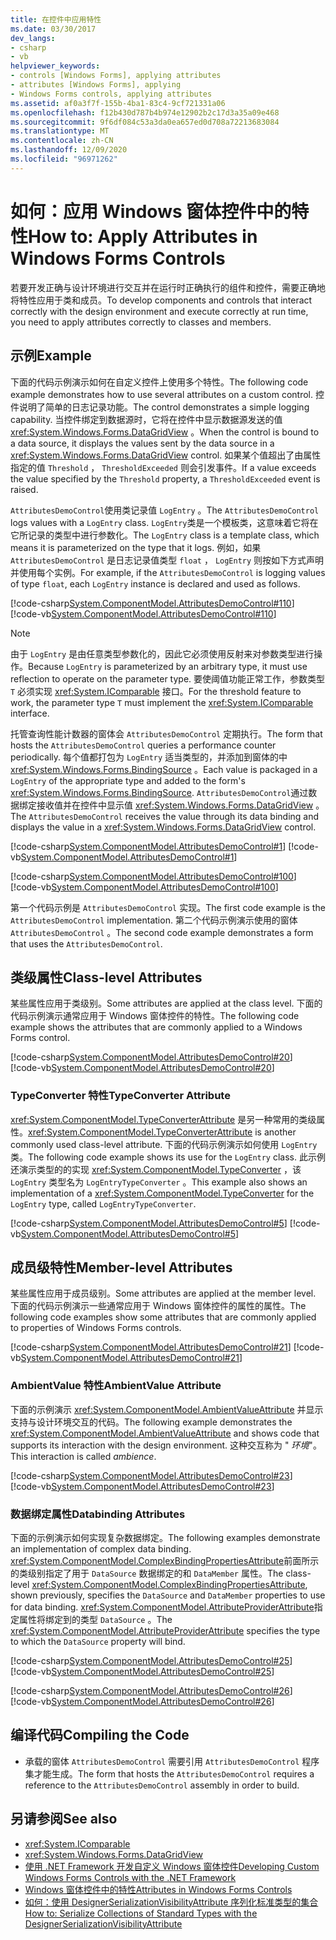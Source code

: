 ```yaml
---
title: 在控件中应用特性
ms.date: 03/30/2017
dev_langs:
- csharp
- vb
helpviewer_keywords:
- controls [Windows Forms], applying attributes
- attributes [Windows Forms], applying
- Windows Forms controls, applying attributes
ms.assetid: af0a3f7f-155b-4ba1-83c4-9cf721331a06
ms.openlocfilehash: f12b430d787b4b974e12902b2c17d3a35a09e468
ms.sourcegitcommit: 9f6df084c53a3da0ea657ed0d708a72213683084
ms.translationtype: MT
ms.contentlocale: zh-CN
ms.lasthandoff: 12/09/2020
ms.locfileid: "96971262"
---
```

# <a name="how-to-apply-attributes-in-windows-forms-controls"></a><span data-ttu-id="d1fa4-102">如何：应用 Windows 窗体控件中的特性</span><span class="sxs-lookup"><span data-stu-id="d1fa4-102">How to: Apply Attributes in Windows Forms Controls</span></span>

<span data-ttu-id="d1fa4-103">若要开发正确与设计环境进行交互并在运行时正确执行的组件和控件，需要正确地将特性应用于类和成员。</span><span class="sxs-lookup"><span data-stu-id="d1fa4-103">To develop components and controls that interact correctly with the design environment and execute correctly at run time, you need to apply attributes correctly to classes and members.</span></span>  
  
## <a name="example"></a><span data-ttu-id="d1fa4-104">示例</span><span class="sxs-lookup"><span data-stu-id="d1fa4-104">Example</span></span>  

 <span data-ttu-id="d1fa4-105">下面的代码示例演示如何在自定义控件上使用多个特性。</span><span class="sxs-lookup"><span data-stu-id="d1fa4-105">The following code example demonstrates how to use several attributes on a custom control.</span></span> <span data-ttu-id="d1fa4-106">控件说明了简单的日志记录功能。</span><span class="sxs-lookup"><span data-stu-id="d1fa4-106">The control demonstrates a simple logging capability.</span></span> <span data-ttu-id="d1fa4-107">当控件绑定到数据源时，它将在控件中显示数据源发送的值 <xref:System.Windows.Forms.DataGridView> 。</span><span class="sxs-lookup"><span data-stu-id="d1fa4-107">When the control is bound to a data source, it displays the values sent by the data source in a <xref:System.Windows.Forms.DataGridView> control.</span></span> <span data-ttu-id="d1fa4-108">如果某个值超出了由属性指定的值 `Threshold` ， `ThresholdExceeded` 则会引发事件。</span><span class="sxs-lookup"><span data-stu-id="d1fa4-108">If a value exceeds the value specified by the `Threshold` property, a `ThresholdExceeded` event is raised.</span></span>  
  
 <span data-ttu-id="d1fa4-109">`AttributesDemoControl`使用类记录值 `LogEntry` 。</span><span class="sxs-lookup"><span data-stu-id="d1fa4-109">The `AttributesDemoControl` logs values with a `LogEntry` class.</span></span> <span data-ttu-id="d1fa4-110">`LogEntry`类是一个模板类，这意味着它将在它所记录的类型中进行参数化。</span><span class="sxs-lookup"><span data-stu-id="d1fa4-110">The `LogEntry` class is a template class, which means it is parameterized on the type that it logs.</span></span> <span data-ttu-id="d1fa4-111">例如，如果 `AttributesDemoControl` 是日志记录值类型 `float` ， `LogEntry` 则按如下方式声明并使用每个实例。</span><span class="sxs-lookup"><span data-stu-id="d1fa4-111">For example, if the `AttributesDemoControl` is logging values of type `float`, each `LogEntry` instance is declared and used as follows.</span></span>  
  
 [!code-csharp[System.ComponentModel.AttributesDemoControl#110](~/samples/snippets/csharp/VS_Snippets_Winforms/System.ComponentModel.AttributesDemoControl/CS/form1.cs#110)]
 [!code-vb[System.ComponentModel.AttributesDemoControl#110](~/samples/snippets/visualbasic/VS_Snippets_Winforms/System.ComponentModel.AttributesDemoControl/VB/form1.vb#110)]  
  
> [!NOTE]
> <span data-ttu-id="d1fa4-112">由于 `LogEntry` 是由任意类型参数化的，因此它必须使用反射来对参数类型进行操作。</span><span class="sxs-lookup"><span data-stu-id="d1fa4-112">Because `LogEntry` is parameterized by an arbitrary type, it must use reflection to operate on the parameter type.</span></span> <span data-ttu-id="d1fa4-113">要使阈值功能正常工作，参数类型 `T` 必须实现 <xref:System.IComparable> 接口。</span><span class="sxs-lookup"><span data-stu-id="d1fa4-113">For the threshold feature to work, the parameter type `T` must implement the <xref:System.IComparable> interface.</span></span>  
  
 <span data-ttu-id="d1fa4-114">托管查询性能计数器的窗体会 `AttributesDemoControl` 定期执行。</span><span class="sxs-lookup"><span data-stu-id="d1fa4-114">The form that hosts the `AttributesDemoControl` queries a performance counter periodically.</span></span> <span data-ttu-id="d1fa4-115">每个值都打包为 `LogEntry` 适当类型的，并添加到窗体的中 <xref:System.Windows.Forms.BindingSource> 。</span><span class="sxs-lookup"><span data-stu-id="d1fa4-115">Each value is packaged in a `LogEntry` of the appropriate type and added to the form's <xref:System.Windows.Forms.BindingSource>.</span></span> <span data-ttu-id="d1fa4-116">`AttributesDemoControl`通过数据绑定接收值并在控件中显示值 <xref:System.Windows.Forms.DataGridView> 。</span><span class="sxs-lookup"><span data-stu-id="d1fa4-116">The `AttributesDemoControl` receives the value through its data binding and displays the value in a <xref:System.Windows.Forms.DataGridView> control.</span></span>  
  
 [!code-csharp[System.ComponentModel.AttributesDemoControl#1](~/samples/snippets/csharp/VS_Snippets_Winforms/System.ComponentModel.AttributesDemoControl/CS/attributesdemocontrol.cs#1)]
 [!code-vb[System.ComponentModel.AttributesDemoControl#1](~/samples/snippets/visualbasic/VS_Snippets_Winforms/System.ComponentModel.AttributesDemoControl/VB/attributesdemocontrol.vb#1)]  
  
 [!code-csharp[System.ComponentModel.AttributesDemoControl#100](~/samples/snippets/csharp/VS_Snippets_Winforms/System.ComponentModel.AttributesDemoControl/CS/form1.cs#100)]
 [!code-vb[System.ComponentModel.AttributesDemoControl#100](~/samples/snippets/visualbasic/VS_Snippets_Winforms/System.ComponentModel.AttributesDemoControl/VB/form1.vb#100)]  
  
 <span data-ttu-id="d1fa4-117">第一个代码示例是 `AttributesDemoControl` 实现。</span><span class="sxs-lookup"><span data-stu-id="d1fa4-117">The first code example is the `AttributesDemoControl` implementation.</span></span> <span data-ttu-id="d1fa4-118">第二个代码示例演示使用的窗体 `AttributesDemoControl` 。</span><span class="sxs-lookup"><span data-stu-id="d1fa4-118">The second code example demonstrates a form that uses the `AttributesDemoControl`.</span></span>  
  
## <a name="class-level-attributes"></a><span data-ttu-id="d1fa4-119">类级属性</span><span class="sxs-lookup"><span data-stu-id="d1fa4-119">Class-level Attributes</span></span>  

 <span data-ttu-id="d1fa4-120">某些属性应用于类级别。</span><span class="sxs-lookup"><span data-stu-id="d1fa4-120">Some attributes are applied at the class level.</span></span> <span data-ttu-id="d1fa4-121">下面的代码示例演示通常应用于 Windows 窗体控件的特性。</span><span class="sxs-lookup"><span data-stu-id="d1fa4-121">The following code example shows the attributes that are commonly applied to a Windows Forms control.</span></span>  
  
 [!code-csharp[System.ComponentModel.AttributesDemoControl#20](~/samples/snippets/csharp/VS_Snippets_Winforms/System.ComponentModel.AttributesDemoControl/CS/attributesdemocontrol.cs#20)]
 [!code-vb[System.ComponentModel.AttributesDemoControl#20](~/samples/snippets/visualbasic/VS_Snippets_Winforms/System.ComponentModel.AttributesDemoControl/VB/attributesdemocontrol.vb#20)]  
  
### <a name="typeconverter-attribute"></a><span data-ttu-id="d1fa4-122">TypeConverter 特性</span><span class="sxs-lookup"><span data-stu-id="d1fa4-122">TypeConverter Attribute</span></span>  

 <span data-ttu-id="d1fa4-123"><xref:System.ComponentModel.TypeConverterAttribute> 是另一种常用的类级属性。</span><span class="sxs-lookup"><span data-stu-id="d1fa4-123"><xref:System.ComponentModel.TypeConverterAttribute> is another commonly used class-level attribute.</span></span> <span data-ttu-id="d1fa4-124">下面的代码示例演示如何使用 `LogEntry` 类。</span><span class="sxs-lookup"><span data-stu-id="d1fa4-124">The following code example shows its use for the `LogEntry` class.</span></span> <span data-ttu-id="d1fa4-125">此示例还演示类型的的实现 <xref:System.ComponentModel.TypeConverter> ，该 `LogEntry` 类型名为 `LogEntryTypeConverter` 。</span><span class="sxs-lookup"><span data-stu-id="d1fa4-125">This example also shows an implementation of a <xref:System.ComponentModel.TypeConverter> for the `LogEntry` type, called `LogEntryTypeConverter`.</span></span>  
  
 [!code-csharp[System.ComponentModel.AttributesDemoControl#5](~/samples/snippets/csharp/VS_Snippets_Winforms/System.ComponentModel.AttributesDemoControl/CS/attributesdemocontrol.cs#5)]
 [!code-vb[System.ComponentModel.AttributesDemoControl#5](~/samples/snippets/visualbasic/VS_Snippets_Winforms/System.ComponentModel.AttributesDemoControl/VB/attributesdemocontrol.vb#5)]  
  
## <a name="member-level-attributes"></a><span data-ttu-id="d1fa4-126">成员级特性</span><span class="sxs-lookup"><span data-stu-id="d1fa4-126">Member-level Attributes</span></span>  

 <span data-ttu-id="d1fa4-127">某些属性应用于成员级别。</span><span class="sxs-lookup"><span data-stu-id="d1fa4-127">Some attributes are applied at the member level.</span></span> <span data-ttu-id="d1fa4-128">下面的代码示例演示一些通常应用于 Windows 窗体控件的属性的属性。</span><span class="sxs-lookup"><span data-stu-id="d1fa4-128">The following code examples show some attributes that are commonly applied to properties of Windows Forms controls.</span></span>  
  
 [!code-csharp[System.ComponentModel.AttributesDemoControl#21](~/samples/snippets/csharp/VS_Snippets_Winforms/System.ComponentModel.AttributesDemoControl/CS/attributesdemocontrol.cs#21)]
 [!code-vb[System.ComponentModel.AttributesDemoControl#21](~/samples/snippets/visualbasic/VS_Snippets_Winforms/System.ComponentModel.AttributesDemoControl/VB/attributesdemocontrol.vb#21)]  
  
### <a name="ambientvalue-attribute"></a><span data-ttu-id="d1fa4-129">AmbientValue 特性</span><span class="sxs-lookup"><span data-stu-id="d1fa4-129">AmbientValue Attribute</span></span>  

 <span data-ttu-id="d1fa4-130">下面的示例演示 <xref:System.ComponentModel.AmbientValueAttribute> 并显示支持与设计环境交互的代码。</span><span class="sxs-lookup"><span data-stu-id="d1fa4-130">The following example demonstrates the <xref:System.ComponentModel.AmbientValueAttribute> and shows code that supports its interaction with the design environment.</span></span> <span data-ttu-id="d1fa4-131">这种交互称为 " *环境*"。</span><span class="sxs-lookup"><span data-stu-id="d1fa4-131">This interaction is called *ambience*.</span></span>  
  
 [!code-csharp[System.ComponentModel.AttributesDemoControl#23](~/samples/snippets/csharp/VS_Snippets_Winforms/System.ComponentModel.AttributesDemoControl/CS/attributesdemocontrol.cs#23)]
 [!code-vb[System.ComponentModel.AttributesDemoControl#23](~/samples/snippets/visualbasic/VS_Snippets_Winforms/System.ComponentModel.AttributesDemoControl/VB/attributesdemocontrol.vb#23)]  
  
### <a name="databinding-attributes"></a><span data-ttu-id="d1fa4-132">数据绑定属性</span><span class="sxs-lookup"><span data-stu-id="d1fa4-132">Databinding Attributes</span></span>  

 <span data-ttu-id="d1fa4-133">下面的示例演示如何实现复杂数据绑定。</span><span class="sxs-lookup"><span data-stu-id="d1fa4-133">The following examples demonstrate an implementation of complex data binding.</span></span> <span data-ttu-id="d1fa4-134"><xref:System.ComponentModel.ComplexBindingPropertiesAttribute>前面所示的类级别指定了用于 `DataSource` 数据绑定的和 `DataMember` 属性。</span><span class="sxs-lookup"><span data-stu-id="d1fa4-134">The class-level <xref:System.ComponentModel.ComplexBindingPropertiesAttribute>, shown previously, specifies the `DataSource` and `DataMember` properties to use for data binding.</span></span> <span data-ttu-id="d1fa4-135"><xref:System.ComponentModel.AttributeProviderAttribute>指定属性将绑定到的类型 `DataSource` 。</span><span class="sxs-lookup"><span data-stu-id="d1fa4-135">The <xref:System.ComponentModel.AttributeProviderAttribute> specifies the type to which the `DataSource` property will bind.</span></span>  
  
 [!code-csharp[System.ComponentModel.AttributesDemoControl#25](~/samples/snippets/csharp/VS_Snippets_Winforms/System.ComponentModel.AttributesDemoControl/CS/attributesdemocontrol.cs#25)]
 [!code-vb[System.ComponentModel.AttributesDemoControl#25](~/samples/snippets/visualbasic/VS_Snippets_Winforms/System.ComponentModel.AttributesDemoControl/VB/attributesdemocontrol.vb#25)]  
  
 [!code-csharp[System.ComponentModel.AttributesDemoControl#26](~/samples/snippets/csharp/VS_Snippets_Winforms/System.ComponentModel.AttributesDemoControl/CS/attributesdemocontrol.cs#26)]
 [!code-vb[System.ComponentModel.AttributesDemoControl#26](~/samples/snippets/visualbasic/VS_Snippets_Winforms/System.ComponentModel.AttributesDemoControl/VB/attributesdemocontrol.vb#26)]  
  
## <a name="compiling-the-code"></a><span data-ttu-id="d1fa4-136">编译代码</span><span class="sxs-lookup"><span data-stu-id="d1fa4-136">Compiling the Code</span></span>  
  
- <span data-ttu-id="d1fa4-137">承载的窗体 `AttributesDemoControl` 需要引用 `AttributesDemoControl` 程序集才能生成。</span><span class="sxs-lookup"><span data-stu-id="d1fa4-137">The form that hosts the `AttributesDemoControl` requires a reference to the `AttributesDemoControl` assembly in order to build.</span></span>  
  
## <a name="see-also"></a><span data-ttu-id="d1fa4-138">另请参阅</span><span class="sxs-lookup"><span data-stu-id="d1fa4-138">See also</span></span>

- <xref:System.IComparable>
- <xref:System.Windows.Forms.DataGridView>
- [<span data-ttu-id="d1fa4-139">使用 .NET Framework 开发自定义 Windows 窗体控件</span><span class="sxs-lookup"><span data-stu-id="d1fa4-139">Developing Custom Windows Forms Controls with the .NET Framework</span></span>](developing-custom-windows-forms-controls.md)
- [<span data-ttu-id="d1fa4-140">Windows 窗体控件中的特性</span><span class="sxs-lookup"><span data-stu-id="d1fa4-140">Attributes in Windows Forms Controls</span></span>](attributes-in-windows-forms-controls.md)
- <span data-ttu-id="d1fa4-141">[如何：使用 DesignerSerializationVisibilityAttribute 序列化标准类型的集合](/previous-versions/visualstudio/visual-studio-2013/ms171833(v=vs.120))</span><span class="sxs-lookup"><span data-stu-id="d1fa4-141">[How to: Serialize Collections of Standard Types with the DesignerSerializationVisibilityAttribute](/previous-versions/visualstudio/visual-studio-2013/ms171833(v=vs.120))</span></span>
